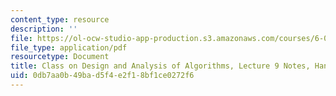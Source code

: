 ```yaml
---
content_type: resource
description: ''
file: https://ol-ocw-studio-app-production.s3.amazonaws.com/courses/6-046j-design-and-analysis-of-algorithms-spring-2015/0db7aa0b49bad5f4e2f18bf1ce0272f6_MIT6_046JS15_writtenlec9.pdf
file_type: application/pdf
resourcetype: Document
title: Class on Design and Analysis of Algorithms, Lecture 9 Notes, Handwritten
uid: 0db7aa0b-49ba-d5f4-e2f1-8bf1ce0272f6
---
```

